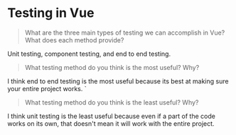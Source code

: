 # Testing in Vue

> What are the three main types of testing we can accomplish in Vue? What does each method provide?

Unit testing, component testing, and end to end testing.

> What testing method do you think is the most useful? Why?

I think end to end testing is the most useful because its best at making sure your entire project works.
`
> What testing method do you think is the least useful? Why?

I think unit testing is the least useful because even if a part of the code works on its own, that doesn't mean it will work with the entire project.